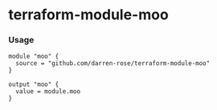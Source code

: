 # terraform-module-moo

### Usage

```
module "moo" {
  source = "github.com/darren-rose/terraform-module-moo"
}

output "moo" {
  value = module.moo
}
```

